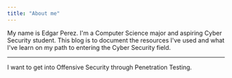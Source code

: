 ```yaml
---
title: "About me"
---
```


My name is Edgar Perez. I'm a Computer Science major and aspiring Cyber Security student. This blog is to document the resources I've used and what I've learn on my path to entering the Cyber Security field.

---

I want to get into Offensive Security through Penetration Testing.
